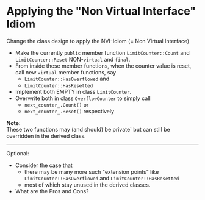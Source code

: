 # Applying the "Non Virtual Interface" Idiom

Change the class design to apply the NVI-Idiom (= Non
Virtual Interface)
- Make the currently `public` member function
    `LimitCounter::Count` and `LimitCounter::Reset`
    NON-`virtual` and `final`.
- From inside these member functions, when the counter value
  is reset, call new `virtual` member functions, say
  - `LimitCounter::HasOverflowed` and
  - `LimitCounter::HasResetted`
- Implement both EMPTY in class `LimitCounter`.
- Overwrite both in class `OverflowCounter` to simply call
  - `next_counter_.Count()` or
  - `next_counter_.Reset()` respectively

**Note:**\
These two functions may (and should) be private` but can
still be overridden in the derived class.

* * * * *

Optional:

- Consider the case that
  - there may be many more such "extension points" like
    `LimitCounter::HasOverflowed` and `LimitCounter::HasResetted`
  -  most of which stay unused in the derived classes.
- What are the Pros and Cons?
